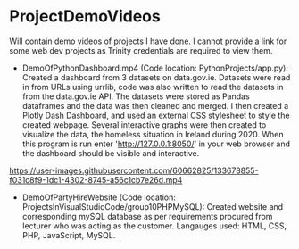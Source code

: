 # ProjectDemoVideos
Will contain demo videos of projects I have done. I cannot provide a link for some web dev projects as Trinity credentials are required to view them. 

- DemoOfPythonDashboard.mp4 (Code location: PythonProjects/app.py):  Created a dashboard from 3 datasets on data.gov.ie. Datasets were read in from 
URLs using urrlib, code was also written to read the datasets in from the data.gov.ie API. The datasets were stored as Pandas dataframes and the data was 
then cleaned and merged. I then created a Plotly Dash Dashboard, and used an external CSS stylesheet to style the created webpage. Several interactive graphs
were then created to visualize the data, the homeless situation in Ireland during 2020. When this program is run enter 'http://127.0.0.1:8050/' in your web 
browser and the dashboard should be visible and interactive.


https://user-images.githubusercontent.com/60662825/133678855-f031c8f9-1dc1-4302-8745-a56c1cb7e26d.mp4


- DemoOfPartyHireWebsite (Code location: ProjectsInVisualStudioCode/group10PHPMySQL): Created website and corresponding mySQL database as per requirements procured from lecturer who was acting as the customer. Langauges used: HTML, CSS, PHP, JavaScript, MySQL.
